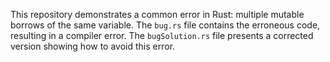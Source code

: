 This repository demonstrates a common error in Rust: multiple mutable borrows of the same variable. The `bug.rs` file contains the erroneous code, resulting in a compiler error. The `bugSolution.rs` file presents a corrected version showing how to avoid this error.